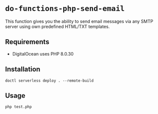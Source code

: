 # `do-functions-php-send-email`

This function gives you the ability to send email messages via any SMTP server using own predefined HTML/TXT templates.

## Requirements

- DigitalOcean uses PHP 8.0.30

## Installation

```shell
doctl serverless deploy . --remote-build
```

## Usage

```shell
php test.php
```
